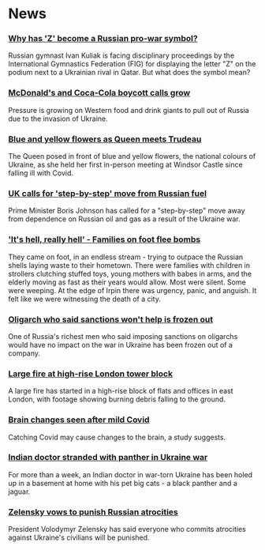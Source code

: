 # News
### [Why has 'Z' become a Russian pro-war symbol?](https://www.bbc.com/news/world-europe-60644832)
Russian gymnast Ivan Kuliak is facing disciplinary proceedings by the International Gymnastics Federation (FIG) for displaying the letter "Z" on the podium next to a Ukrainian rival in Qatar. But what does the symbol mean?
### [McDonald's and Coca-Cola boycott calls grow](https://www.bbc.com/news/business-60649214)
Pressure is growing on Western food and drink giants to pull out of Russia due to the invasion of Ukraine.
### [Blue and yellow flowers as Queen meets Trudeau](https://www.bbc.com/news/uk-60650285)
The Queen posed in front of blue and yellow flowers, the national colours of Ukraine, as she held her first in-person meeting at Windsor Castle since falling ill with Covid.
### [UK calls for 'step-by-step' move from Russian fuel](https://www.bbc.com/news/uk-60642926)
Prime Minister Boris Johnson has called for a "step-by-step" move away from dependence on Russian oil and gas as a result of the Ukraine war.
### ['It's hell, really hell' - Families on foot flee bombs](https://www.bbc.com/news/world-europe-60651801)
They came on foot, in an endless stream - trying to outpace the Russian shells laying waste to their hometown. There were families with children in strollers clutching stuffed toys, young mothers with babes in arms, and the elderly moving as fast as their years would allow. Most were silent. Some were weeping. At the edge of Irpin there was urgency, panic, and anguish. It felt like we were witnessing the death of a city. 
### [Oligarch who said sanctions won't help is frozen out](https://www.bbc.com/news/business-60645278)
One of Russia's richest men who said imposing sanctions on oligarchs would have no impact on the war in Ukraine has been frozen out of a company.
### [Large fire at high-rise London tower block](https://www.bbc.com/news/uk-england-london-60652664)
A large fire has started in a high-rise block of flats and offices in east London, with footage showing burning debris falling to the ground.
### [Brain changes seen after mild Covid](https://www.bbc.com/news/health-60591487)
Catching Covid may cause changes to the brain, a study suggests.
### [Indian doctor stranded with panther in Ukraine war](https://www.bbc.com/news/world-asia-india-60637980)
For more than a week, an Indian doctor in war-torn Ukraine has been holed up in a basement at home with his pet big cats - a black panther and a jaguar. 
### [Zelensky vows to punish Russian atrocities](https://www.bbc.com/news/world-europe-60638042)
President Volodymyr Zelensky has said everyone who commits atrocities against Ukraine's civilians will be punished.
